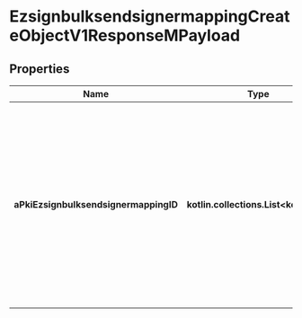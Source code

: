 
# EzsignbulksendsignermappingCreateObjectV1ResponseMPayload

## Properties
Name | Type | Description | Notes
------------ | ------------- | ------------- | -------------
**aPkiEzsignbulksendsignermappingID** | **kotlin.collections.List&lt;kotlin.Int&gt;** | An array of unique IDs representing the object that were requested to be created.  They are returned in the same order as the array containing the objects to be created that was sent in the request. | 



